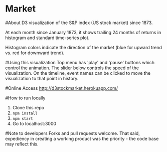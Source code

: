 Market
==============
#About
D3 visualization of the S&P index (US stock market) since 1873.

At each month since January 1873, it shows trailing 24 months of returns in histogram and standard time-series plot.

Histogram colors indicate the direction of the market (blue for upward trend vs. red for downward trend).

#Using this visualization
Top menu has 'play' and 'pause' buttons which control the animation. The slider below controls the speed of the visualization. On the timeline, event names can be clicked to move the visualization to that point in history.

#Online Access
http://d3stockmarket.herokuapp.com/

#How to run locally
1. Clone this repo
2. `npm install`
3. `npm start`
4. Go to localhost:3000

#Note to developers
Forks and pull requests welcome. That said, expediency in creating a working product was the priority - the code base may reflect this.